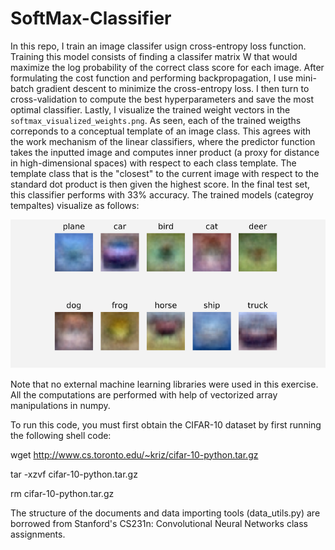 # SoftMax-Classifier
In this repo, I train an image classifer usign cross-entropy loss function. Training this model consists of finding a classifer matrix W that would maximize the log probability of the correct class score for each image. After formulating the cost function and performing backpropagation, I use mini-batch gradient descent to minimize the cross-entropy loss. I then turn to cross-validation to compute the best hyperparameters and save the most optimal classifier. Lastly, I visualize the trained weight vectors in the `softmax_visualized_weights.png`. As seen, each of the trained weigths correponds to a conceptual template of an image class. This agrees with the work mechanism of the linear classifiers, where the predictor function takes the inputted image and computes inner product (a proxy for distance in high-dimensional spaces) with respect to each class template. The template class that is the "closest" to the current image with respect to the standard dot product is then given the highest score. In the final test set, this classifier performs with 33% accuracy. The trained models (categroy tempaltes) visualize as follows:

![Model Visualizations](softmax_visualized_weights.png)

Note that no external machine learning libraries were used in this exercise. All the computations are performed with help of vectorized array manipulations in numpy. 

To run this code, you must first obtain the CIFAR-10 dataset by first running the following shell code:

wget http://www.cs.toronto.edu/~kriz/cifar-10-python.tar.gz

tar -xzvf cifar-10-python.tar.gz

rm cifar-10-python.tar.gz

The structure of the documents and data importing tools (data_utils.py) are borrowed from Stanford's CS231n: Convolutional Neural Networks class assignments.
